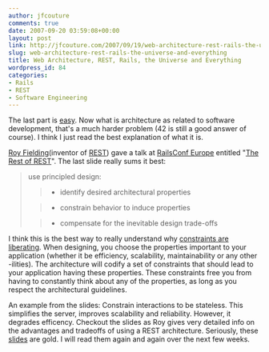 ```yaml
---
author: jfcouture
comments: true
date: 2007-09-20 03:59:08+00:00
layout: post
link: http://jfcouture.com/2007/09/19/web-architecture-rest-rails-the-universe-and-everything/
slug: web-architecture-rest-rails-the-universe-and-everything
title: Web Architecture, REST, Rails, the Universe and Everything
wordpress_id: 84
categories:
- Rails
- REST
- Software Engineering
---
```


The last part is [easy](http://en.wikipedia.org/wiki/42_(number)). Now what is architecture as related to software development, that's a much harder problem (42 is still a good answer of course). I think I just read the best explanation of what it is.





[Roy Fielding](http://www.ics.uci.edu/~fielding/)(inventor of [REST](http://en.wikipedia.org/wiki/Representational_State_Transfer)) gave a talk at [RailsConf Europe](http://www.railsconfeurope.com/) entitled "[The Rest of REST](http://conferences.oreillynet.com/presentations/railsconfeurope07/re7_royfielding.pdf)". The last slide really sums it best:




<blockquote>use principled design:

> 
> 

>   * identify desired architectural properties 
> 

>   * constrain behavior to induce properties 
> 

>   * compensate for the inevitable design trade-offs
> 

</blockquote>





I think this is the best way to really understand why [constraints are liberating](http://gettingreal.37signals.com/ch03_Embrace_Constraints.php). When designing, you choose the properties important to your application (whether it be efficiency, scalability, maintainability or any other -ilities). The architecture will codify a set of constraints that should lead to your application having these properties. These constraints free you from having to constantly think about any of the properties, as long as you respect the architectural guidelines.





An example from the slides: Constrain interactions to be stateless. This simplifies the server, improves scalability and reliability. However, it degrades efficency. Checkout the slides as Roy gives very detailed info on the advantages and tradeoffs of using a REST architecture. Seriously, these [slides](http://conferences.oreillynet.com/presentations/railsconfeurope07/re7_royfielding.pdf) are gold. I will read them again and again over the next few weeks.
